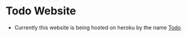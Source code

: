 # Todo Website

* Currently this website is being hosted on heroku by the name [Todo](https://todo-sairev.vercel.app/)
